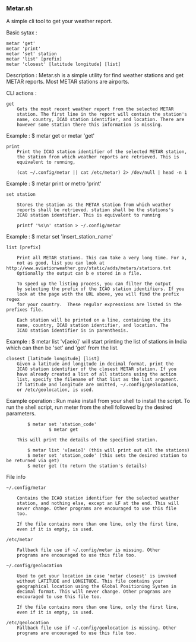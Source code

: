 
### Metar.sh 

A simple cli tool to get your weather report. 

Basic sytax :

	metar 'get'
	metar 'print'
	metar 'set' station
	metar 'list' [prefix]
	metar 'closest' [latitude longitude] [list]


Description : Metar.sh is a simple utility for find weather stations and get METAR reports. Most METAR stations are
	      airports.

CLI actions :

	get
		Gets the most recent weather report from the selected METAR
		station. The first line in the report will contain the station's
		name, country, ICAO station identifier, and location. There are
		however some station there this information is missing.

Example : $ metar get or metar 'get'


	print
		Print the ICAO station identifier of the selected METAR station,
		the station from which weather reports are retrieved. This is
		equivalent to running,

		(cat ~/.config/metar || cat /etc/metar) 2> /dev/null | head -n 1

Example : $ metar print or metro 'print'

	set station

		Stores the station as the METAR station from which weather
		reports shall be retrieved. station shall be the stations's
		ICAO station identifier. This is equivalent to running

		printf '%s\n' station > ~/.config/metar

Example : $ metar set 'insert_station_name'


	list [prefix]

		Print all METAR stations. This can take a very long time. For a,
		not as good, list you can look at http://www.aviationweather.gov/static/adds/metars/stations.txt
		Optionally the output can b e stored in a file.

		To speed up the listing process, you can filter the output
		by selecting the prefix of the ICAO station identifiers. If you
		look at the page with the URL above, you will find the prefix regex
		for your country.  These regular expressions are listed in the prefixes file.

		Each station will be printed on a line, containing the its
		name, country, ICAO station identifier, and location. The
		ICAO station identifier is in parenthesis. 


Example : $ metar list 'v[aeio]' will start printing the list of stations in India which can then be 'set' and 'get'   					 from the list.


	closest [latitude longitude] [list]
		Given a latitude and longitude in decimal format, print the
		ICAO station identifier of the closest METAR station. If you
		have already created a list of all stations using the action
		list, specify the filename of that list as the list argument.
		If latitude and longitude are omitted, ~/.config/geolocation,
		or /etc/geolocation, is used.

Example operation : Run make install from your shell to install the script. 
		    To run the shell script, run meter from the shell followed by the desired parameters.
		    
			
		    $ metar set 'station_code'
                    $ metar get
		
		This will print the details of the specified station.

		    $ metar list 'v[aeio]' (this will print out all the stations)
		    $ meter set 'station_code' (this sets the desired station to be returned via get)
		    $ meter get (to return the station's details)		    


File info

	~/.config/metar

		Contains the ICAO station identifier for the selected weather
		station, and nothing else, except an LF at the end. This will
		never change. Other programs are encouraged to use this file
		too.

		If the file contains more than one line, only the first line,
		even if it is empty, is used.

	/etc/metar

		Fallback file use if ~/.config/metar is missing. Other
		programs are encouraged to use this file too.

	~/.config/geolocation

		Used to get your location in case 'metar closest' is invoked
		without LATITUDE and LONGITUDE. This file contains your
		geographical location using the Global Positioning System in
		decimal format. This will never change. Other programs are
		encouraged to use this file too.

		If the file contains more than one line, only the first line,
		even if it is empty, is used.

	/etc/geolocation
		Fallback file use if ~/.config/geolocation is missing. Other
		programs are encouraged to use this file too.
